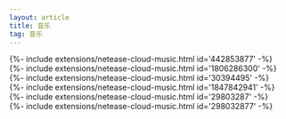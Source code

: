 ```yaml
---
layout: article
title: 音乐
tag: 音乐
---
```




<div>{%- include extensions/netease-cloud-music.html id='442853877' -%}</div>

<div>{%- include extensions/netease-cloud-music.html id='1806286300' -%}</div>

<div>{%- include extensions/netease-cloud-music.html id='30394495' -%}</div>

<div>{%- include extensions/netease-cloud-music.html id='1847842941' -%}</div>

<div>{%- include extensions/netease-cloud-music.html id='29803287' -%}</div>

<div>{%- include extensions/netease-cloud-music.html id='298032877' -%}</div>

